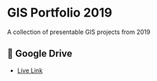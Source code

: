 # GIS Portfolio 2019
A collection of presentable GIS projects from 2019

## 💾 Google Drive
- <a href="https://drive.google.com/file/d/1EE_NjqTQosZrRRbuuTO65hPTdxruzQIj/view?usp=sharing" target="_blank">Live Link</a>
